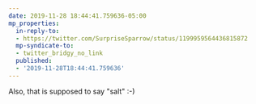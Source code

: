 ```yaml
---
date: 2019-11-28 18:44:41.759636-05:00
mp_properties:
  in-reply-to:
  - https://twitter.com/SurpriseSparrow/status/1199959564436815872
  mp-syndicate-to:
  - twitter_bridgy_no_link
  published:
  - '2019-11-28T18:44:41.759636'
---
```


Also, that is supposed to say "salt" :-)